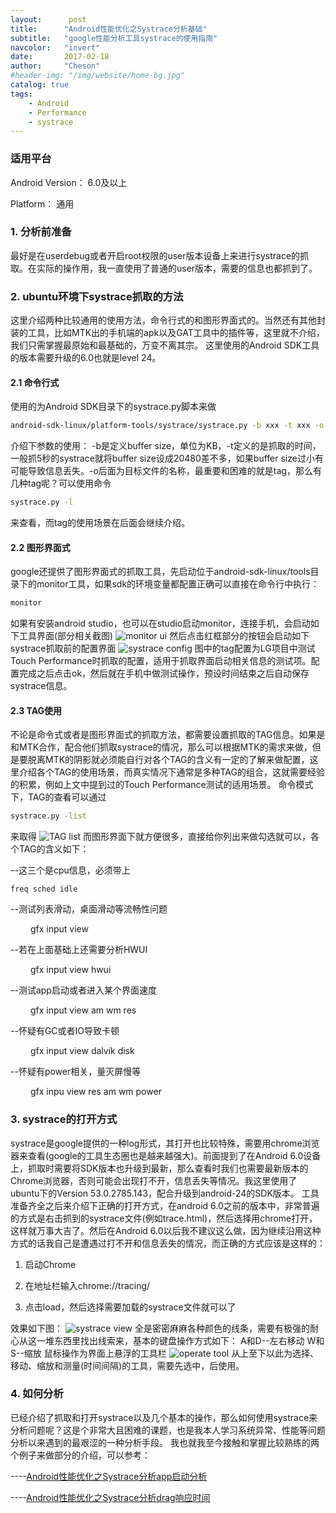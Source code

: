 ```yaml
---
layout:      post
title:      "Android性能优化之Systrace分析基础"
subtitle:   "google性能分析工具systrace的使用指南"
navcolor:   "invert"
date:       2017-02-18
author:     "Cheson"
#header-img: "/img/website/home-bg.jpg"
catalog: true
tags:
    - Android
    - Performance
    - systrace
---
```


### 适用平台

Android Version： 6.0及以上

Platform： 通用

### 1. 分析前准备

最好是在userdebug或者开启root权限的user版本设备上来进行systrace的抓取。在实际的操作用，我一直使用了普通的user版本，需要的信息也都抓到了。

### 2. ubuntu环境下systrace抓取的方法

这里介绍两种比较通用的使用方法，命令行式的和图形界面式的。当然还有其他封装的工具，比如MTK出的手机端的apk以及GAT工具中的插件等，这里就不介绍，我们只需掌握最原始和最基础的，万变不离其宗。
这里使用的Android SDK工具的版本需要升级的6.0也就是level 24。

#### 2.1 命令行式

使用的为Android SDK目录下的systrace.py脚本来做

```Bash
android-sdk-linux/platform-tools/systrace/systrace.py -b xxx -t xxx -o trace.html <tag>
```
介绍下参数的使用：
-b是定义buffer size，单位为KB，-t定义的是抓取的时间，一般抓5秒的systrace就将buffer size设成20480差不多，如果buffer size过小有可能导致信息丢失。-o后面为目标文件的名称，最重要和困难的就是tag，那么有几种tag呢？可以使用命令

```Bash
systrace.py -l
```
来查看，而tag的使用场景在后面会继续介绍。

#### 2.2 图形界面式

google还提供了图形界面式的抓取工具，先启动位于android-sdk-linux/tools目录下的monitor工具，如果sdk的环境变量都配置正确可以直接在命令行中执行：

```Bash
monitor
```
如果有安装android studio，也可以在studio启动monitor，连接手机，会启动如下工具界面(部分相关截图)
![monitor ui](https:chendongqi.github.io/blog/img/2017-02-18-systrace_base/monitor_ui.png)
然后点击红框部分的按钮会启动如下systrace抓取前的配置界面
![systrace config](https:chendongqi.github.io/blog/img/2017-02-18-systrace_base/systrace_config.png)
图中的tag配置为LG项目中测试Touch Performance时抓取的配置，适用于抓取界面启动相关信息的测试项。配置完成之后点击ok，然后就在手机中做测试操作，预设时间结束之后自动保存systrace信息。

#### 2.3 TAG使用

不论是命令式或者是图形界面式的抓取方法，都需要设置抓取的TAG信息。如果是和MTK合作，配合他们抓取systrace的情况，那么可以根据MTK的需求来做，但是要脱离MTK的阴影就必须能自行对各个TAG的含义有一定的了解来做配置，这里介绍各个TAG的使用场景，而真实情况下通常是多种TAG的组合，这就需要经验的积累，例如上文中提到过的Touch Performance测试的适用场景。
命令模式下，TAG的查看可以通过

```Bash
systrace.py -list
```
来取得
![TAG list](https:chendongqi.github.io/blog/img/2017-02-18-systrace_base/tag_list.png)
而图形界面下就方便很多，直接给你列出来做勾选就可以，各个TAG的含义如下：

--这三个是cpu信息，必须带上

    freq sched idle

--测试列表滑动，桌面滑动等流畅性问题

&emsp;&emsp;    gfx input view

--若在上面基础上还需要分析HWUI

&emsp;&emsp;    gfx input view hwui

--测试app启动或者进入某个界面速度

&emsp;&emsp;    gfx input view am wm res

--怀疑有GC或者IO导致卡顿

&emsp;&emsp;    gfx input view dalvik disk

--怀疑有power相关，量灭屏慢等

&emsp;&emsp;    gfx inpu view res am wm power


### 3. systrace的打开方式

systrace是google提供的一种log形式，其打开也比较特殊，需要用chrome浏览器来查看(google的工具生态圈也是越来越强大)。前面提到了在Android 6.0设备上，抓取时需要将SDK版本也升级到最新，那么查看时我们也需要最新版本的Chrome浏览器，否则可能会出现打不开，信息丢失等情况。我这里使用了ubuntu下的Version 53.0.2785.143，配合升级到android-24的SDK版本。
工具准备齐全之后来介绍下正确的打开方式，在android 6.0之前的版本中，非常普遍的方式是右击抓到的systrace文件(例如trace.html)，然后选择用chrome打开，这样就万事大吉了。然后在Android 6.0以后我不建议这么做，因为继续沿用这种方式的话我自己是遭遇过打不开和信息丢失的情况，而正确的方式应该是这样的：

1. 启动Chrome

2. 在地址栏输入chrome://tracing/

3. 点击load，然后选择需要加载的systrace文件就可以了

效果如下图：
![systrace view](https:chendongqi.github.io/blog/img/2017-02-18-systrace_base/systrace_view.png)
全是密密麻麻各种颜色的线条，需要有极强的耐心从这一堆东西里找出线索来，基本的键盘操作方式如下：
A和D--左右移动
W和S--缩放
鼠标操作为界面上悬浮的工具栏
![operate tool](https:chendongqi.github.io/blog/img/2017-02-18-systrace_base/operate_tool.png)
从上至下以此为选择、移动、缩放和测量(时间间隔)的工具，需要先选中，后使用。

### 4. 如何分析

已经介绍了抓取和打开systrace以及几个基本的操作，那么如何使用systrace来分析问题呢？这是个非常大且困难的课题，也是我本人学习系统异常、性能等问题分析以来遇到的最艰涩的一种分析手段。
我也就我至今接触和掌握比较熟练的两个例子来做部分的介绍，可以参考：


----[Android性能优化之Systrace分析app启动分析](chendongqi.github.io/2017/02/18/systrace_appLauncher)

----[Android性能优化之Systrace分析drag响应时间](chendongqi.github.io/2017/02/18/systrace_drag)       
